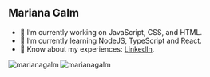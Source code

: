 ## Mariana Galm


- 🔭 I’m currently working on JavaScript, CSS, and HTML.
- 🌱 I’m currently learning NodeJS, TypeScript and React.
- 📄 Know about my experiences: [LinkedIn](https://www.linkedin.com/in/marianagalm/).

<div>
  <p>
    <img align="left" src="https://github-readme-stats.vercel.app/api?username=marianagalm&show_icons=true&locale=en" alt="marianagalm" />
  </p>
  <p>
     <img align="left" src="https://github-readme-stats.vercel.app/api/top-langs?username=marianagalm&show_icons=true&locale=en&layout=compact" alt="marianagalm" />
  </p><br />
</div>
